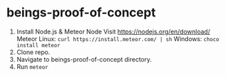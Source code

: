 # beings-proof-of-concept

1. Install Node.js & Meteor 
  Node
  Visit https://nodejs.org/en/download/
  Meteor
   Linux: `curl https://install.meteor.com/ | sh`
   Windows: `choco install meteor`
2. Clone repo.
3. Navigate to beings-proof-of-concept directory.
4. Run `meteor`
